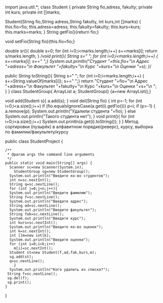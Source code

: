 import java.util.*;
class Student {
private String fio,adress, fakulty;
private int kurs;
private int []marks;

Student(String fio,String adress,String fakulty,
int kurs,int []marks)
{
 this.fio=fio;
 this.adress=adress;
 this.fakulty=fakulty;
 this.kurs=kurs;
 this.marks=marks;
}
String getFio(){return fio;}

void setFio(String fio){this.fio=fio;}

double sr(){
double s=0;
for (int i=0;i<marks.length;i++)
    s+=marks[i];
return s/marks.length;
}
/*void print(){
String s=" ";
for (int i=0;i<marks.length;i++)
 { s+=marks[i];
    s+=" ";}
    System.out.println("Студент "+this.fio+"\n Адрес "+adress+"\n Факультет "+fakulty+"\n Курс "+kurs+"\n Оценки "+s);
}*/

public String toString(){
String s=" ";
for (int i=0;i<marks.length;i++)
 { s+=String.valueOf(marks[i]);
    s+=" ";}
return "Студент "+fio+"\n Адрес "+adress+"\n Факультет "+fakulty+"\n Курс "+kurs+"\n Оценки "+s+"\n ";
}
}
class StudentGroup{
ArrayList <Student> a;
StudentGroup()
{a=new ArrayList<Student>();}

void add(Student s){
a.add(s);
}
void del(String fio)
{
int p=-1;
for (int i=0;i<a.size();i++)
    if (fio.equalsIgnoreCase(a.get(i).getFio())) p=i;
if (p>-1) {
a.remove(p);
    System.out.println("Удалили студента "+fio);
}
else  System.out.println("Такого студента нет");
}
void print(){
for (int i=0;i<a.size();i++)
  System.out.println(a.get(i).toString());
}
}
Метод сортировки (пузырёк) в алфавитном порядке(реверс), курсу, выборка по фамилии/факультету/курсу


public class StudentProject {

    /**
     * @param args the command line arguments
     */
    public static void main(String[] args) {
      Scanner sc=new Scanner(System.in);
        StudentGroup sg=new StudentGroup();
      System.out.println("Введите ко-во студентов");
      int n=sc.nextInt();
      String q=sc.nextLine();
      for (int j=0;j<n;j++){
      System.out.println("Введите фамилию");
      String f=sc.nextLine();
      System.out.println("Введите адрес");
      String ad=sc.nextLine();
      System.out.println("Введите факультет");
      String fak=sc.nextLine();
      System.out.println("Введите курс");
      int kurs=sc.nextInt();
      System.out.println("Введите ко-во оценок");
      int k=sc.nextInt();
      int []m=new int[k];
      System.out.println("Введите оценки");
      for (int i=0;i<k;i++)
        m[i]=sc.nextInt();
      Student st=new Student(f,ad,fak,kurs,m);
      sg.add(st);
      q=sc.nextLine();
        }
      System.out.println("Кого удалить из списка?");
     String f=sc.nextLine();
     sg.del(f);
     sg.print();
    }
    
}
